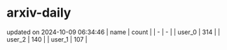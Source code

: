 # arxiv-daily
updated on 2024-10-09 06:34:46
| name | count |
| - | - |
| user_0 | 314 |
| user_2 | 140 |
| user_1 | 107 |
